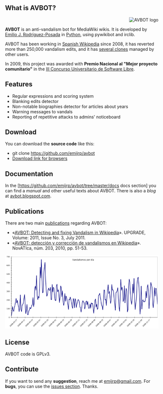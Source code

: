 ## What is AVBOT?

<div align="right">
<img src="https://raw.githubusercontent.com/emijrp/avbot/master/images/avbot-logo.png" alt="AVBOT logo" title="AVBOT logo" />
</div>

**AVBOT** is an anti-vandalism bot for MediaWiki wikis. It is developed by [Emilio J. Rodríguez-Posada](https://github.com/emijrp ) in [Python](https://www.python.org), using pywikibot and irclib.

AVBOT has been working in [Spanish Wikipedia](http://es.wikipedia.org/wiki/Usuario:AVBOT) since 2008, it has reverted more than 250,000 vandalism edits, and it has [several clones](http://es.wikipedia.org/wiki/Usuario:AVBOT#Clones) managed by other users.

In 2009, this project was awarded with **Premio Nacional al "Mejor proyecto comunitario"** in the [III Concurso Universitario de Software Libre](http://www.concursosoftwarelibre.org/0809/premios-iii-concurso-universitario-software-libre).

## Features

  * Regular expressions and scoring system
  * Blanking edits detector
  * Non-notable biographies detector for articles about years
  * Warning messages to vandals
  * Reporting of repetitive attacks to admins' noticeboard

## Download

You can download the **source code** like this:

* git clone https://github.com/emijrp/avbot
* [Download link for browsers](https://github.com/emijrp/avbot/archive/master.zip)

## Documentation

In the [https://github.com/emijrp/avbot/tree/master/docs docs section] you can find a *manual* and other useful texts about AVBOT. There is also a *blog* at [avbot.blogspot.com](https://avbot.blogspot.com).

## Publications

There are two main [publications](https://github.com/emijrp/avbot/tree/master/publications) regarding AVBOT:

  * «[AVBOT: Detecting and fixing Vandalism in Wikipedia](https://github.com/emijrp/avbot/raw/master/publications/2011-upgrade-avbot.en.pdf)». UPGRADE, Volume: 2011, Issue No. 3, July 2011.
  * «[AVBOT: detección y corrección de vandalismos en Wikipedia](https://github.com/emijrp/avbot/raw/master/publications/2010-novatica-avbot.es.pdf)». NovATIca, núm. 203, 2010, pp. 51-53.

![Spanish Wikipedia vandalism edits reverted by AVBOT per day in 2008](/images/avbot-stats-2008.png)

## License

AVBOT code is GPLv3.

## Contribute
If you want to send any **suggestion**, reach me at [emijrp@gmail.com](mailto:emijrp@gmail.com). For **bugs**, you can use the [issues section](https://github.com/emijrp/avbot/issues). Thanks.
